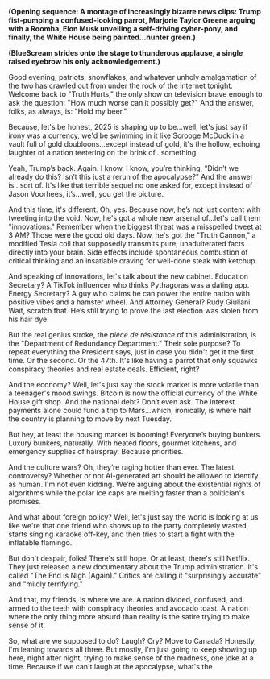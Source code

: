 **(Opening sequence: A montage of increasingly bizarre news clips: Trump fist-pumping a confused-looking parrot, Marjorie Taylor Greene arguing with a Roomba, Elon Musk unveiling a self-driving cyber-pony, and finally, the White House being painted…hunter green.)**

**(BlueScream strides onto the stage to thunderous applause, a single raised eyebrow his only acknowledgement.)**

Good evening, patriots, snowflakes, and whatever unholy amalgamation of the two has crawled out from under the rock of the internet tonight. Welcome back to "Truth Hurts," the only show on television brave enough to ask the question: "How much worse can it possibly get?" And the answer, folks, as always, is: "Hold my beer."

Because, let's be honest, 2025 is shaping up to be…well, let's just say if irony was a currency, we'd be swimming in it like Scrooge McDuck in a vault full of gold doubloons…except instead of gold, it's the hollow, echoing laughter of a nation teetering on the brink of…something.

Yeah, Trump’s back. Again. I know, I know, you’re thinking, “Didn’t we already do this? Isn’t this just a rerun of the apocalypse?” And the answer is…sort of. It's like that terrible sequel no one asked for, except instead of Jason Voorhees, it’s…well, you get the picture.

And this time, it's different. Oh, yes. Because now, he’s not just content with tweeting into the void. Now, he's got a whole new arsenal of…let's call them "innovations." Remember when the biggest threat was a misspelled tweet at 3 AM? Those were the good old days. Now, he's got the "Truth Cannon," a modified Tesla coil that supposedly transmits pure, unadulterated facts directly into your brain. Side effects include spontaneous combustion of critical thinking and an insatiable craving for well-done steak with ketchup.

And speaking of innovations, let's talk about the new cabinet. Education Secretary? A TikTok influencer who thinks Pythagoras was a dating app. Energy Secretary? A guy who claims he can power the entire nation with positive vibes and a hamster wheel. And Attorney General? Rudy Giuliani. Wait, scratch that. He’s still trying to prove the last election was stolen from his hair dye.

But the real genius stroke, the *pièce de résistance* of this administration, is the "Department of Redundancy Department." Their sole purpose? To repeat everything the President says, just in case you didn't get it the first time. Or the second. Or the 47th. It's like having a parrot that only squawks conspiracy theories and real estate deals. Efficient, right?

And the economy? Well, let's just say the stock market is more volatile than a teenager's mood swings. Bitcoin is now the official currency of the White House gift shop. And the national debt? Don’t even ask. The interest payments alone could fund a trip to Mars…which, ironically, is where half the country is planning to move by next Tuesday.

But hey, at least the housing market is booming! Everyone’s buying bunkers. Luxury bunkers, naturally. With heated floors, gourmet kitchens, and emergency supplies of hairspray. Because priorities.

And the culture wars? Oh, they’re raging hotter than ever. The latest controversy? Whether or not AI-generated art should be allowed to identify as human. I'm not even kidding. We’re arguing about the existential rights of algorithms while the polar ice caps are melting faster than a politician's promises.

And what about foreign policy? Well, let's just say the world is looking at us like we're that one friend who shows up to the party completely wasted, starts singing karaoke off-key, and then tries to start a fight with the inflatable flamingo.

But don't despair, folks! There's still hope. Or at least, there's still Netflix. They just released a new documentary about the Trump administration. It's called "The End is Nigh (Again)." Critics are calling it "surprisingly accurate" and "mildly terrifying."

And that, my friends, is where we are. A nation divided, confused, and armed to the teeth with conspiracy theories and avocado toast. A nation where the only thing more absurd than reality is the satire trying to make sense of it.

So, what are we supposed to do? Laugh? Cry? Move to Canada? Honestly, I'm leaning towards all three. But mostly, I'm just going to keep showing up here, night after night, trying to make sense of the madness, one joke at a time. Because if we can't laugh at the apocalypse, what's the